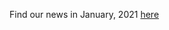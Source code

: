 Find our news in January, 2021 [here](https://drive.google.com/file/d/1keO67qd87B44m2QhFWSwtCQ8KIsNYjE1/view?usp=drive_link)
